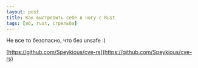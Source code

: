 ```yaml
---
layout: post
title: Как выстрелить себе в ногу с Rust
tags: [иб, rust, стрельба]
---
```

Не все то безопасно, что без unsafe :)

[https://github.com/Speykious/cve-rs](https://github.com/Speykious/cve-rs)
